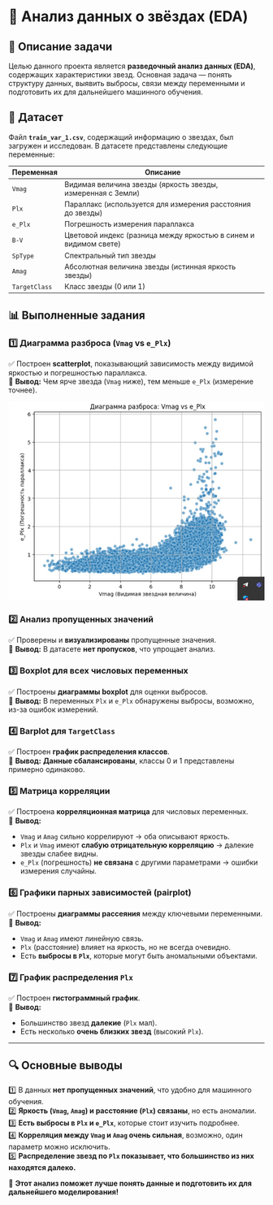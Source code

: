 # 

# 🌟 Анализ данных о звёздах (EDA)

## 📌 Описание задачи  
Целью данного проекта является **разведочный анализ данных (EDA)**, содержащих характеристики звезд. Основная задача — понять структуру данных, выявить выбросы, связи между переменными и подготовить их для дальнейшего машинного обучения.

## 📂 Датасет
Файл **`train_var_1.csv`**, содержащий информацию о звездах, был загружен и исследован. В датасете представлены следующие переменные:

| Переменная | Описание |
|------------|-----------|
| `Vmag` | Видимая величина звезды (яркость звезды, измеренная с Земли) |
| `Plx` | Параллакс (используется для измерения расстояния до звезды) |
| `e_Plx` | Погрешность измерения параллакса |
| `B-V` | Цветовой индекс (разница между яркостью в синем и видимом свете) |
| `SpType` | Спектральный тип звезды |
| `Amag` | Абсолютная величина звезды (истинная яркость звезды) |
| `TargetClass` | Класс звезды (0 или 1) |

## 📊 Выполненные задания  

### **1️⃣ Диаграмма разброса (`Vmag` vs `e_Plx`)**  
✅ Построен **scatterplot**, показывающий зависимость между видимой яркостью и погрешностью параллакса.  
📌 **Вывод:** Чем ярче звезда (`Vmag` ниже), тем меньше `e_Plx` (измерение точнее).

![Диаграмма Разброса](1.jpg)

### **2️⃣ Анализ пропущенных значений**  
✅ Проверены и **визуализированы** пропущенные значения.  
📌 **Вывод:** В датасете **нет пропусков**, что упрощает анализ.

### **3️⃣ Boxplot для всех числовых переменных**  
✅ Построены **диаграммы boxplot** для оценки выбросов.  
📌 **Вывод:** В переменных `Plx` и `e_Plx` обнаружены выбросы, возможно, из-за ошибок измерений.

### **4️⃣ Barplot для `TargetClass`**  
✅ Построен **график распределения классов**.  
📌 **Вывод:** **Данные сбалансированы**, классы 0 и 1 представлены примерно одинаково.

### **5️⃣ Матрица корреляции**  
✅ Построена **корреляционная матрица** для числовых переменных.  
📌 **Вывод:**  
- `Vmag` и `Amag` сильно коррелируют → оба описывают яркость.  
- `Plx` и `Vmag` имеют **слабую отрицательную корреляцию** → далекие звезды слабее видны.  
- `e_Plx` (погрешность) **не связана** с другими параметрами → ошибки измерения случайны.

### **6️⃣ Графики парных зависимостей (pairplot)**  
✅ Построены **диаграммы рассеяния** между ключевыми переменными.  
📌 **Вывод:**  
- `Vmag` и `Amag` имеют линейную связь.  
- `Plx` (расстояние) влияет на яркость, но не всегда очевидно.  
- Есть **выбросы в `Plx`**, которые могут быть аномальными объектами.

### **7️⃣ График распределения `Plx`**  
✅ Построен **гистограммный график**.  
📌 **Вывод:**  
- Большинство звезд **далекие** (`Plx` мал).  
- Есть несколько **очень близких звезд** (высокий `Plx`).

---

## 🔍 **Основные выводы**
1️⃣ В данных **нет пропущенных значений**, что удобно для машинного обучения.  
2️⃣ **Яркость (`Vmag`, `Amag`) и расстояние (`Plx`) связаны**, но есть аномалии.  
3️⃣ **Есть выбросы в `Plx` и `e_Plx`**, которые стоит изучить подробнее.  
4️⃣ **Корреляция между `Vmag` и `Amag` очень сильная**, возможно, один параметр можно исключить.  
5️⃣ **Распределение звезд по `Plx` показывает, что большинство из них находятся далеко.**  

🚀 **Этот анализ поможет лучше понять данные и подготовить их для дальнейшего моделирования!**
